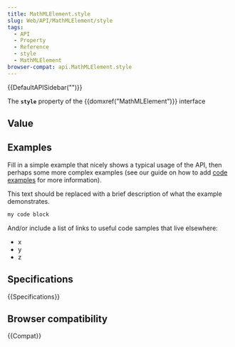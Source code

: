 ```yaml
---
title: MathMLElement.style
slug: Web/API/MathMLElement/style
tags:
  - API
  - Property
  - Reference
  - style
  - MathMLElement
browser-compat: api.MathMLElement.style
---
```

{{DefaultAPISidebar("")}}

The **`style`** property of the {{domxref("MathMLElement")}} interface 

## Value



## Examples

Fill in a simple example that nicely shows a typical usage of the API, then perhaps some more complex examples (see our guide on how to add [code examples](/en-US/docs/MDN/Contribute/Structures/Code_examples) for more information).

This text should be replaced with a brief description of what the example demonstrates.

```js
my code block
```

And/or include a list of links to useful code samples that live elsewhere:

*   x
*   y
*   z

## Specifications

{{Specifications}}

## Browser compatibility

{{Compat}}


